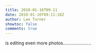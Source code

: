 ```yaml
---
title: 2010-01-16T09-11
date: 2010-01-16T09:11:18Z
author: Lee Turner
showtoc: false
comments: true
---
```


is editing even more photos......................

